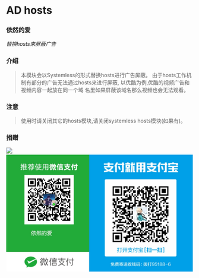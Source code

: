 # AD hosts
### 依然的爱
*替换hosts来屏蔽广告*

### 介绍
> 本模块会以Systemless的形式替换hosts进行广告屏蔽。
> 由于hosts工作机制有部分的广告无法通过hosts来进行屏蔽,
> 以优酷为例,优酷的视频广告和视频内容一起放在同一个域
> 名里如果屏蔽该域名那么视频也会无法观看。

### 注意
> 使用时请关闭其它的hosts模块,请关闭systemless hosts模块(如果有)。

### 捐赠
<img src="https://raw.githubusercontent.com/E7KMbb/Gallery/blob/master/628183134.png">
<img src="https://github.com/E7KMbb/Gallery/blob/master/Donation.jpg">
